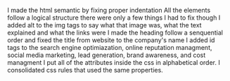 I made the html semantic by fixing proper indentation
All the elements follow a logical structure there were only a few things I had to fix though
I added alt to the img tags to say what that image was, what the text explained and what the links were
I made the heading follow a senquential order and fixed the title from website to the company's name
I added id tags to the search engine optimiazation, online reputation managment, social media marketing, lead generation, brand awareness, and cost managment
I put all of the attributes inside the css in alphabetical order.
I consolidated css rules that used the same properties.
